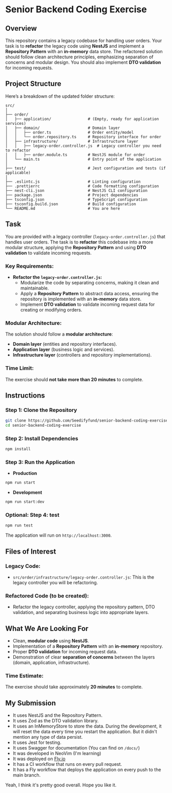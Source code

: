 # Senior Backend Coding Exercise

## Overview

This repository contains a legacy codebase for handling user orders. Your task is to **refactor** the legacy code using **NestJS** and implement a **Repository Pattern** with an **in-memory** data store. The refactored solution should follow clean architecture principles, emphasizing separation of concerns and modular design. You should also implement **DTO validation** for incoming requests.

## Project Structure

Here’s a breakdown of the updated folder structure:

```
src/
│
├── order/
│   ├── application/                # (Empty, ready for application services)
│   ├── domain/                     # Domain layer
│   │   ├── order.ts                # Order entity/model
│   │   └── order.repository.ts     # Repository interface for order
│   ├── infrastructure/             # Infrastructure layer
│   │   ├── legacy-order.controller.js  # Legacy controller you need to refactor
│   │   ├── order.module.ts         # NestJS module for order
│   └── main.ts                     # Entry point of the application
│
├── test/                           # Jest configuration and tests (if applicable)
│
├── .eslintc.js                     # Linting configuration
├── .prettierrc                     # Code formatting configuration
├── nest-cli.json                   # NestJS CLI configuration
├── package.json                    # Project dependencies
├── tsconfig.json                   # TypeScript configuration
├── tsconfig.build.json             # Build configuration
└── README.md                       # You are here
```

## Task

You are provided with a legacy controller (`legacy-order.controller.js`) that handles user orders. The task is to **refactor** this codebase into a more modular structure, applying the **Repository Pattern** and using **DTO validation** to validate incoming requests.

### Key Requirements:

- **Refactor the `legacy-order.controller.js`:**
  - Modularize the code by separating concerns, making it clean and maintainable.
  - Apply a **Repository Pattern** to abstract data access, ensuring the repository is implemented with an **in-memory** data store.
  - Implement **DTO validation** to validate incoming request data for creating or modifying orders.

### Modular Architecture:

The solution should follow a **modular architecture**:

- **Domain layer** (entities and repository interfaces).
- **Application layer** (business logic and services).
- **Infrastructure layer** (controllers and repository implementations).

### Time Limit:

The exercise should **not take more than 20 minutes** to complete.

## Instructions

### Step 1: Clone the Repository

```bash
git clone https://github.com/Seedifyfund/senior-backend-coding-exercise.git
cd senior-backend-coding-exercise
```

### Step 2: Install Dependencies

```bash
npm install
```

### Step 3: Run the Application

- **Production**

```bash
npm run start
```

- **Development**

```bash
npm run start:dev
```

### Optional: Step 4: test

```bash
npm run test
```

The application will run on `http://localhost:3000`.

## Files of Interest

### Legacy Code:

- `src/order/infrastructure/legacy-order.controller.js`: This is the legacy controller you will be refactoring.

### Refactored Code (to be created):

- Refactor the legacy controller, applying the repository pattern, DTO validation, and separating business logic into appropriate layers.

## What We Are Looking For

- Clean, **modular code** using **NestJS**.
- Implementation of a **Repository Pattern** with an **in-memory** repository.
- Proper **DTO validation** for incoming request data.
- Demonstration of clear **separation of concerns** between the layers (domain, application, infrastructure).

### Time Estimate:

The exercise should take approximately **20 minutes** to complete.

## My Submission

- It uses NestJS and the Repository Pattern.
- It uses Zod as the DTO validation library.
- It uses an InMemoryStore to store the data. During the development, it will reset the data every time you restart the application. But it didn't mention any type of data persist.
- It uses Jest for testing.
- It uses Swagger for documentation (You can find on `/docs/`)
- It was developed in NeoVim (I'm learning)
- It was deployed on [Fly.io](https://seedify-senior-backend-coding-exercise.fly.dev)
- It has a CI workflow that runs on every pull request.
- It has a Fly workflow that deploys the application on every push to the main branch.

Yeah, I think it's pretty good overall. Hope you like it.
